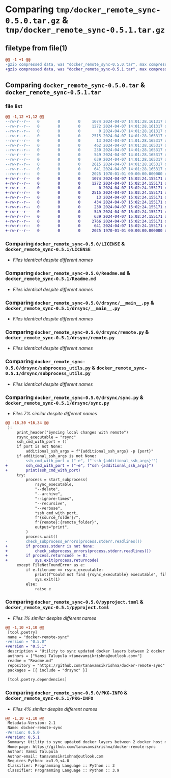 # Comparing `tmp/docker_remote_sync-0.5.0.tar.gz` & `tmp/docker_remote_sync-0.5.1.tar.gz`

## filetype from file(1)

```diff
@@ -1 +1 @@
-gzip compressed data, was "docker_remote_sync-0.5.0.tar", max compression
+gzip compressed data, was "docker_remote_sync-0.5.1.tar", max compression
```

## Comparing `docker_remote_sync-0.5.0.tar` & `docker_remote_sync-0.5.1.tar`

### file list

```diff
@@ -1,12 +1,12 @@
--rw-r--r--   0        0        0     1074 2024-04-07 14:01:28.161317 docker_remote_sync-0.5.0/LICENSE
--rw-r--r--   0        0        0     1272 2024-04-07 14:01:28.161317 docker_remote_sync-0.5.0/Readme.md
--rw-r--r--   0        0        0        0 2024-04-07 14:01:28.161317 docker_remote_sync-0.5.0/drsync/__init__.py
--rw-r--r--   0        0        0     2515 2024-04-07 14:01:28.165317 docker_remote_sync-0.5.0/drsync/__main__.py
--rw-r--r--   0        0        0       13 2024-04-07 14:01:28.165317 docker_remote_sync-0.5.0/drsync/config.py
--rw-r--r--   0        0        0      462 2024-04-07 14:01:28.165317 docker_remote_sync-0.5.0/drsync/docker_interface.py
--rw-r--r--   0        0        0      230 2024-04-07 14:01:28.165317 docker_remote_sync-0.5.0/drsync/io_util.py
--rw-r--r--   0        0        0      549 2024-04-07 14:01:28.165317 docker_remote_sync-0.5.0/drsync/remote.py
--rw-r--r--   0        0        0      639 2024-04-07 14:01:28.165317 docker_remote_sync-0.5.0/drsync/subprocess_utils.py
--rw-r--r--   0        0        0     2615 2024-04-07 14:01:28.165317 docker_remote_sync-0.5.0/drsync/sync.py
--rw-r--r--   0        0        0      641 2024-04-07 14:01:28.165317 docker_remote_sync-0.5.0/pyproject.toml
--rw-r--r--   0        0        0     2025 1970-01-01 00:00:00.000000 docker_remote_sync-0.5.0/PKG-INFO
+-rw-r--r--   0        0        0     1074 2024-04-07 15:02:24.155171 docker_remote_sync-0.5.1/LICENSE
+-rw-r--r--   0        0        0     1272 2024-04-07 15:02:24.155171 docker_remote_sync-0.5.1/Readme.md
+-rw-r--r--   0        0        0        0 2024-04-07 15:02:24.155171 docker_remote_sync-0.5.1/drsync/__init__.py
+-rw-r--r--   0        0        0     2515 2024-04-07 15:02:24.155171 docker_remote_sync-0.5.1/drsync/__main__.py
+-rw-r--r--   0        0        0       13 2024-04-07 15:02:24.155171 docker_remote_sync-0.5.1/drsync/config.py
+-rw-r--r--   0        0        0      434 2024-04-07 15:02:24.155171 docker_remote_sync-0.5.1/drsync/docker_interface.py
+-rw-r--r--   0        0        0      230 2024-04-07 15:02:24.155171 docker_remote_sync-0.5.1/drsync/io_util.py
+-rw-r--r--   0        0        0      549 2024-04-07 15:02:24.155171 docker_remote_sync-0.5.1/drsync/remote.py
+-rw-r--r--   0        0        0      639 2024-04-07 15:02:24.155171 docker_remote_sync-0.5.1/drsync/subprocess_utils.py
+-rw-r--r--   0        0        0     2766 2024-04-07 15:02:24.155171 docker_remote_sync-0.5.1/drsync/sync.py
+-rw-r--r--   0        0        0      641 2024-04-07 15:02:24.155171 docker_remote_sync-0.5.1/pyproject.toml
+-rw-r--r--   0        0        0     2025 1970-01-01 00:00:00.000000 docker_remote_sync-0.5.1/PKG-INFO
```

### Comparing `docker_remote_sync-0.5.0/LICENSE` & `docker_remote_sync-0.5.1/LICENSE`

 * *Files identical despite different names*

### Comparing `docker_remote_sync-0.5.0/Readme.md` & `docker_remote_sync-0.5.1/Readme.md`

 * *Files identical despite different names*

### Comparing `docker_remote_sync-0.5.0/drsync/__main__.py` & `docker_remote_sync-0.5.1/drsync/__main__.py`

 * *Files identical despite different names*

### Comparing `docker_remote_sync-0.5.0/drsync/remote.py` & `docker_remote_sync-0.5.1/drsync/remote.py`

 * *Files identical despite different names*

### Comparing `docker_remote_sync-0.5.0/drsync/subprocess_utils.py` & `docker_remote_sync-0.5.1/drsync/subprocess_utils.py`

 * *Files identical despite different names*

### Comparing `docker_remote_sync-0.5.0/drsync/sync.py` & `docker_remote_sync-0.5.1/drsync/sync.py`

 * *Files 7% similar despite different names*

```diff
@@ -16,30 +16,34 @@
 ):
     print_header("Syncing local changes with remote")
     rsync_executable = "rsync"
     ssh_cmd_with_port = ()
     if port is not None:
         additional_ssh_args = f"{additional_ssh_args} -p {port}"
     if additional_ssh_args is not None:
-        ssh_cmd_with_port = ("-e", f"'ssh {additional_ssh_args}'")
+        ssh_cmd_with_port = ("-e", f"ssh {additional_ssh_args}")
+        print(ssh_cmd_with_port)
     try:
         process = start_subprocess(
             rsync_executable,
             "--delete",
             "--archive",
             "--ignore-times",
             "--recursive",
             "--verbose",
             *ssh_cmd_with_port,
             f"{source_folder}/",
             f"{remote}:{remote_folder}",
             output="print",
         )
         process.wait()
-        check_subprocess_errors(process.stderr.readlines())
+        if process.stderr is not None:
+            check_subprocess_errors(process.stderr.readlines())
+        if process.returncode != 0:
+            sys.exit(process.returncode)
     except FileNotFoundError as e:
         if e.filename == rsync_executable:
             print(f"Could not find {rsync_executable} executable", file=sys.stderr)
             sys.exit(1)
         else:
             raise e
```

### Comparing `docker_remote_sync-0.5.0/pyproject.toml` & `docker_remote_sync-0.5.1/pyproject.toml`

 * *Files 1% similar despite different names*

```diff
@@ -1,10 +1,10 @@
 [tool.poetry]
 name = "docker-remote-sync"
-version = "0.5.0"
+version = "0.5.1"
 description = "Utility to sync updated docker layers between 2 docker host machines"
 authors = ["Vamsi Talupula <tanavamsikrishna@outlook.com>"]
 readme = "Readme.md"
 repository = "https://github.com/tanavamsikrishna/docker-remote-sync"
 packages = [{ include = "drsync" }]
 
 [tool.poetry.dependencies]
```

### Comparing `docker_remote_sync-0.5.0/PKG-INFO` & `docker_remote_sync-0.5.1/PKG-INFO`

 * *Files 4% similar despite different names*

```diff
@@ -1,10 +1,10 @@
 Metadata-Version: 2.1
 Name: docker-remote-sync
-Version: 0.5.0
+Version: 0.5.1
 Summary: Utility to sync updated docker layers between 2 docker host machines
 Home-page: https://github.com/tanavamsikrishna/docker-remote-sync
 Author: Vamsi Talupula
 Author-email: tanavamsikrishna@outlook.com
 Requires-Python: >=3.9,<4.0
 Classifier: Programming Language :: Python :: 3
 Classifier: Programming Language :: Python :: 3.9
```

